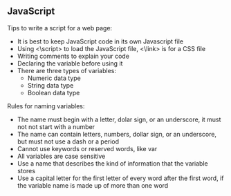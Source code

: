 ## JavaScript

Tips to write a script for a web page:

- It is best to keep JavaScript code in its own Javascript file
- Using <\script> to load the JavaScript file, <\link> is for a CSS file
- Writing comments to explain your code
- Declaring the variable before using it
- There are three types of variables:
  - Numeric data type
  - String data type
  - Boolean data type

Rules for naming variables:

- The name must begin with a letter, dolar sign, or an underscore, it must not not start with a number
- The name can contain letters, numbers, dollar sign, or an underscore, but must not use a dash or a period
- Cannot use keywords or reserved words, like var 
- All variables are case sensitive
- Use a name that describes the kind of information that the variable stores
- Use a capital letter for the first letter of every word after the first word, if the variable name is made up of more than one word